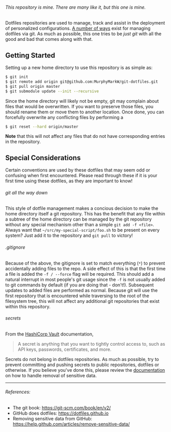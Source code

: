 ###### This repository is mine. There are many like it, but this one is mine.

Dotfiles repositories are used to manage, track and assist in the deployment
of personalized configurations. [A number of ways](https://dotfiles.github.io)
exist for managing dotfiles via git. As much as possible, this one tries to be
*just git* with all the good and bad that comes along with that.

## Getting Started
Setting up a new home directory to use this repository is as simple as:

```bash
$ git init
$ git remote add origin git@github.com:MurphyMarkW/git-dotfiles.git
$ git pull origin master
$ git submodule update --init --recursive
```

Since the home directory will likely not be empty, git may complain about
files that would be overwritten. If you want to preserve those files, you
should rename them or move them to another location. Once done, you can
forcefully overwrite any conflicting files by performing a

```bash
$ git reset --hard origin/master
```

**Note** that this will not affect any files that do not have corresponding
entries in the repository.

## Special Considerations

Certain conventions are used by these dotfiles that may seem odd or confusing
when first encountered. Please read through these if it is your first time
using these dotfiles, as they are important to know!

###### git all the way down
This style of dotfile management makes a concious decision to make the home
directory itself a git repository. This has the benefit that any file within
a subtree of the home directory can be managed by the git repository without
any special mechanism other than a simple `git add -f <file>`. Always want
that `~/src/my-special-script/foo.sh` to be present on every system? Just
add it to the repository and `git pull` to victory!

###### .gitignore
Because of the above, the gitignore is set to match everything (`*`) to prevent
accidentally adding files to the repo. A side effect of this is that the first
time a file is added the `-f / --force` flag will be required. This should add
a natural interrupt in most people's git usage since the `-f` is not usually
added to git commands by default (if you are doing that - don't!). Subsequent
updates to added files are performed as normal. Because git will use the first
repository that is encountered while traversing to the root of the filesystem
tree, this will not affect any additional git repositories that exist within
this repository.

###### secrets
From the [HashiCorp Vault](https://www.vaultproject.io/) documentation,

> A secret is anything that you want to tightly control access to,
> such as API keys, passwords, certificates, and more.

Secrets do not belong in dotfiles repositories. As much as possible, try to
prevent committing and pushing secrets to public repositories, dotfiles or
otherwise. If you believe you've done this, please review the
[documentation](https://help.github.com/articles/remove-sensitive-data/)
on how to handle removal of sensitive data.

---
###### References:
- The git book: https://git-scm.com/book/en/v2/
- GitHub does dotfiles: https://dotfiles.github.io
- Removing sensitive data from GitHub: https://help.github.com/articles/remove-sensitive-data/
